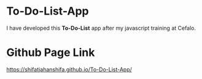 # To-Do-List-App
I have developed this **To-Do-List** app after my javascript training at Cefalo.  

# Github Page Link
https://shifatjahanshifa.github.io/To-Do-List-App/
